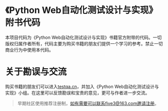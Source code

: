 # 《Python Web自动化测试设计与实现》附书代码
本项目代码为《Python Web自动化测试设计与实现》书籍官方附带的代码。一切版权归属作者所有，代码主要为购买书籍的朋友们提供一个学习的参考。禁止一切商业行为中使用本代码。

# 关于勘误与交流
购买书籍的朋友们可以进入[testqa.cn](http://www.testqa.cn/)，并加入《Python Web自动化测试设计与实现》小组。在这里可以反馈勘误和宝贵的意见，更可与作者进一步交流。

> 早期社区使用推荐注册制，如有需要可以联系five3@163.com邀请注册。
